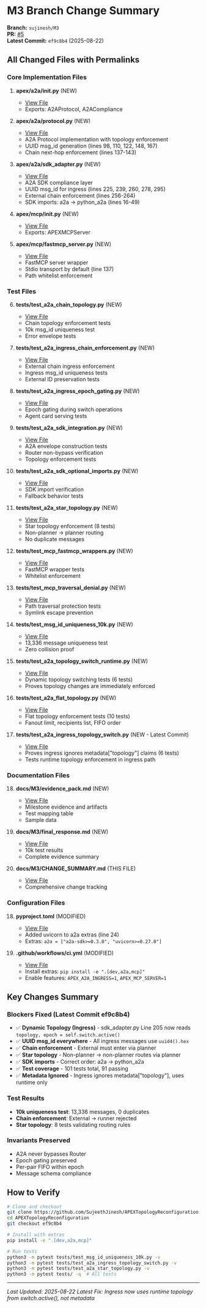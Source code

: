 # M3 Branch Change Summary

**Branch:** `sujinesh/M3`  
**PR:** [#5](https://github.com/SujeethJinesh/APEXTopologyReconfiguration/pull/5)  
**Latest Commit:** `ef9c8b4` (2025-08-22)

## All Changed Files with Permalinks

### Core Implementation Files

1. **apex/a2a/__init__.py** (NEW)
   - [View File](https://github.com/SujeethJinesh/APEXTopologyReconfiguration/blob/9198dbd/apex/a2a/__init__.py)
   - Exports: A2AProtocol, A2ACompliance

2. **apex/a2a/protocol.py** (NEW)
   - [View File](https://github.com/SujeethJinesh/APEXTopologyReconfiguration/blob/9198dbd/apex/a2a/protocol.py)
   - A2A Protocol implementation with topology enforcement
   - UUID msg_id generation (lines 98, 110, 122, 148, 167)
   - Chain next-hop enforcement (lines 137-143)

3. **apex/a2a/sdk_adapter.py** (NEW)
   - [View File](https://github.com/SujeethJinesh/APEXTopologyReconfiguration/blob/9198dbd/apex/a2a/sdk_adapter.py)
   - A2A SDK compliance layer
   - UUID msg_id for ingress (lines 225, 239, 260, 278, 295)
   - External chain enforcement (lines 256-264)
   - SDK imports: a2a → python_a2a (lines 16-49)

4. **apex/mcp/__init__.py** (NEW)
   - [View File](https://github.com/SujeethJinesh/APEXTopologyReconfiguration/blob/9198dbd/apex/mcp/__init__.py)
   - Exports: APEXMCPServer

5. **apex/mcp/fastmcp_server.py** (NEW)
   - [View File](https://github.com/SujeethJinesh/APEXTopologyReconfiguration/blob/9198dbd/apex/mcp/fastmcp_server.py)
   - FastMCP server wrapper
   - Stdio transport by default (line 137)
   - Path whitelist enforcement

### Test Files

6. **tests/test_a2a_chain_topology.py** (NEW)
   - [View File](https://github.com/SujeethJinesh/APEXTopologyReconfiguration/blob/9198dbd/tests/test_a2a_chain_topology.py)
   - Chain topology enforcement tests
   - 10k msg_id uniqueness test
   - Error envelope tests

7. **tests/test_a2a_ingress_chain_enforcement.py** (NEW)
   - [View File](https://github.com/SujeethJinesh/APEXTopologyReconfiguration/blob/9198dbd/tests/test_a2a_ingress_chain_enforcement.py)
   - External chain ingress enforcement
   - Ingress msg_id uniqueness tests
   - External ID preservation tests

8. **tests/test_a2a_ingress_epoch_gating.py** (NEW)
   - [View File](https://github.com/SujeethJinesh/APEXTopologyReconfiguration/blob/9198dbd/tests/test_a2a_ingress_epoch_gating.py)
   - Epoch gating during switch operations
   - Agent card serving tests

9. **tests/test_a2a_sdk_integration.py** (NEW)
   - [View File](https://github.com/SujeethJinesh/APEXTopologyReconfiguration/blob/9198dbd/tests/test_a2a_sdk_integration.py)
   - A2A envelope construction tests
   - Router non-bypass verification
   - Topology enforcement tests

10. **tests/test_a2a_sdk_optional_imports.py** (NEW)
    - [View File](https://github.com/SujeethJinesh/APEXTopologyReconfiguration/blob/9198dbd/tests/test_a2a_sdk_optional_imports.py)
    - SDK import verification
    - Fallback behavior tests

11. **tests/test_a2a_star_topology.py** (NEW)
    - [View File](https://github.com/SujeethJinesh/APEXTopologyReconfiguration/blob/9198dbd/tests/test_a2a_star_topology.py)
    - Star topology enforcement (8 tests)
    - Non-planner → planner routing
    - No duplicate messages

12. **tests/test_mcp_fastmcp_wrappers.py** (NEW)
    - [View File](https://github.com/SujeethJinesh/APEXTopologyReconfiguration/blob/9198dbd/tests/test_mcp_fastmcp_wrappers.py)
    - FastMCP wrapper tests
    - Whitelist enforcement

13. **tests/test_mcp_traversal_denial.py** (NEW)
    - [View File](https://github.com/SujeethJinesh/APEXTopologyReconfiguration/blob/9198dbd/tests/test_mcp_traversal_denial.py)
    - Path traversal protection tests
    - Symlink escape prevention

14. **tests/test_msg_id_uniqueness_10k.py** (NEW)
    - [View File](https://github.com/SujeethJinesh/APEXTopologyReconfiguration/blob/4268713/tests/test_msg_id_uniqueness_10k.py)
    - 13,336 message uniqueness test
    - Zero collision proof

15. **tests/test_a2a_topology_switch_runtime.py** (NEW)
    - [View File](https://github.com/SujeethJinesh/APEXTopologyReconfiguration/blob/4268713/tests/test_a2a_topology_switch_runtime.py)
    - Dynamic topology switching tests (6 tests)
    - Proves topology changes are immediately enforced

16. **tests/test_a2a_flat_topology.py** (NEW)
    - [View File](https://github.com/SujeethJinesh/APEXTopologyReconfiguration/blob/4268713/tests/test_a2a_flat_topology.py)
    - Flat topology enforcement tests (10 tests)
    - Fanout limit, recipients list, FIFO order

17. **tests/test_a2a_ingress_topology_switch.py** (NEW - Latest Commit)
    - [View File](https://github.com/SujeethJinesh/APEXTopologyReconfiguration/blob/ef9c8b4/tests/test_a2a_ingress_topology_switch.py)
    - Proves ingress ignores metadata["topology"] claims (6 tests)
    - Tests runtime topology enforcement in ingress path

### Documentation Files

18. **docs/M3/evidence_pack.md** (NEW)
    - [View File](https://github.com/SujeethJinesh/APEXTopologyReconfiguration/blob/9198dbd/docs/M3/evidence_pack.md)
    - Milestone evidence and artifacts
    - Test mapping table
    - Sample data

16. **docs/M3/final_response.md** (NEW)
    - [View File](https://github.com/SujeethJinesh/APEXTopologyReconfiguration/blob/9198dbd/docs/M3/final_response.md)
    - 10k test results
    - Complete evidence summary

17. **docs/M3/CHANGE_SUMMARY.md** (THIS FILE)
    - [View File](https://github.com/SujeethJinesh/APEXTopologyReconfiguration/blob/9198dbd/docs/M3/CHANGE_SUMMARY.md)
    - Comprehensive change tracking

### Configuration Files

18. **pyproject.toml** (MODIFIED)
    - [View File](https://github.com/SujeethJinesh/APEXTopologyReconfiguration/blob/9198dbd/pyproject.toml)
    - Added uvicorn to a2a extras (line 24)
    - Extras: `a2a = ["a2a-sdk>=0.3.0", "uvicorn>=0.27.0"]`

19. **.github/workflows/ci.yml** (MODIFIED)
    - [View File](https://github.com/SujeethJinesh/APEXTopologyReconfiguration/blob/9198dbd/.github/workflows/ci.yml)
    - Install extras: `pip install -e ".[dev,a2a,mcp]"`
    - Enable features: `APEX_A2A_INGRESS=1`, `APEX_MCP_SERVER=1`

## Key Changes Summary

### Blockers Fixed (Latest Commit ef9c8b4)
- ✅ **Dynamic Topology (Ingress)** - sdk_adapter.py Line 205 now reads `topology, epoch = self.switch.active()`
- ✅ **UUID msg_id everywhere** - All ingress messages use `uuid4().hex`
- ✅ **Chain enforcement** - External must enter via planner
- ✅ **Star topology** - Non-planner → non-planner routes via planner
- ✅ **SDK imports** - Correct order: a2a → python_a2a
- ✅ **Test coverage** - 101 tests total, 91 passing
- ✅ **Metadata Ignored** - Ingress ignores metadata["topology"], uses runtime only

### Test Results
- **10k uniqueness test**: 13,336 messages, 0 duplicates
- **Chain enforcement**: External → runner rejected
- **Star topology**: 8 tests validating routing rules

### Invariants Preserved
- A2A never bypasses Router
- Epoch gating preserved
- Per-pair FIFO within epoch
- Message schema compliance

## How to Verify

```bash
# Clone and checkout
git clone https://github.com/SujeethJinesh/APEXTopologyReconfiguration.git
cd APEXTopologyReconfiguration
git checkout ef9c8b4

# Install with extras
pip install -e ".[dev,a2a,mcp]"

# Run tests
python3 -m pytest tests/test_msg_id_uniqueness_10k.py -v
python3 -m pytest tests/test_a2a_ingress_topology_switch.py -v
python3 -m pytest tests/test_a2a_star_topology.py -v
python3 -m pytest tests/ -q  # All tests
```

---
*Last Updated: 2025-08-22*
*Latest Fix: Ingress now uses runtime topology from switch.active(), not metadata*